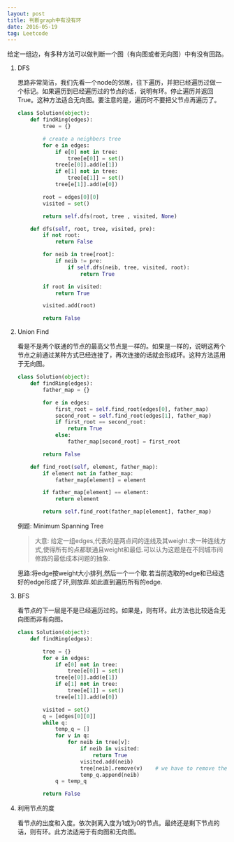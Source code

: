 ```yaml
---
layout: post
title: 判断graph中有没有环
date: 2016-05-19
tag: Leetcode
---
```


给定一组边，有多种方法可以做判断一个图（有向图或者无向图）中有没有回路。

1. DFS

    思路非常简洁，我们先看一个node的邻居，往下遍历，并把已经遍历过做一个标记。如果遍历到已经遍历过的节点的话，说明有环。停止遍历并返回True。这种方法适合无向图。要注意的是，遍历时不要把父节点再遍历了。

    ```python
    class Solution(object):
        def findRing(edges):
            tree = {}

            # create a neighbers tree
            for e in edges:
                if e[0] not in tree:
                    tree[e[0]] = set()
                tree[e[0]].add(e[1])
                if e[1] not in tree:
                    tree[e[1]] = set()
                tree[e[1]].add(e[0])

            root = edges[0][0]
            visited = set()

            return self.dfs(root, tree , visited, None)

        def dfs(self, root, tree, visited, pre):
            if not root:
                return False

            for neib in tree[root]:
                if neib != pre:
                    if self.dfs(neib, tree, visited, root):
                        return True

            if root in visited:
                return True

            visited.add(root)

            return False
    ```

2. Union Find

    看是不是两个联通的节点的最高父节点是一样的。如果是一样的，说明这两个节点之前通过某种方式已经连接了，再次连接的话就会形成环。这种方法适用于无向图。

    ```python
    class Solution(object):
        def findRing(edges):
            father_map = {}

            for e in edges:
                first_root = self.find_root(edges[0], father_map)
                second_root = self.find_root(edges[1], father_map)
                if first_root == second_root:
                    return True
                else:
                    father_map[second_root] = first_root

            return False

        def find_root(self, element, father_map):
            if element not in father_map:
                father_map[element] = element

            if father_map[element] == element:
                return element

            return self.find_root(father_map[element], father_map)
    ```

    例题: Minimum Spanning Tree

    > 大意: 给定一组edges,代表的是两点间的连线及其weight.求一种连线方式,使得所有的点都联通且weight和最低.可以认为这题是在不同城市间修路的最低成本问题的抽象.

    思路:将edge按weight大小排列,然后一个一个取.若当前选取的edge和已经选好的edge形成了环,则放弃.如此直到遍历所有的edge.

3. BFS

    看节点的下一层是不是已经遍历过的。如果是，则有环。此方法也比较适合无向图而非有向图。

    ```python
    class Solution(object):
        def findRing(edges):

            tree = {}
            for e in edges:
                if e[0] not in tree:
                    tree[e[0]] = set()
                tree[e[0]].add(e[1])
                if e[1] not in tree:
                    tree[e[1]] = set()
                tree[e[1]].add(e[0])

            visited = set()
            q = [edges[0][0]]
            while q:
                temp_q = []
                for v in q:
                    for neib in tree[v]:
                        if neib in visited:
                            return True
                        visited.add(neib)
                        tree[neib].remove(v)    # we have to remove the path from neib to v
                        temp_q.append(neib)
                q = temp_q

            return False
    ```

4. 利用节点的度

    看节点的出度和入度。依次剥离入度为1或为0的节点。最终还是剩下节点的话，则有环。此方法适用于有向图和无向图。
